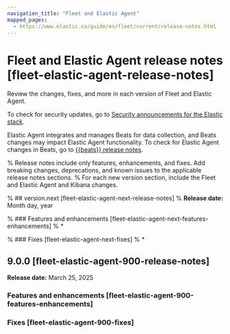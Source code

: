 ```yaml
---
navigation_title: "Fleet and Elastic Agent"
mapped_pages:
  - https://www.elastic.co/guide/en/fleet/current/release-notes.html
---
```


# Fleet and Elastic Agent release notes [fleet-elastic-agent-release-notes]

Review the changes, fixes, and more in each version of Fleet and Elastic Agent.

To check for security updates, go to [Security announcements for the Elastic stack](https://discuss.elastic.co/c/announcements/security-announcements/31).

Elastic Agent integrates and manages Beats for data collection, and Beats changes may impact Elastic Agent functionality. To check for Elastic Agent changes in Beats, go to [{{beats}} release notes](asciidocalypse://docs/release-notes/index.md).

% Release notes include only features, enhancements, and fixes. Add breaking changes, deprecations, and known issues to the applicable release notes sections.
% For each new version section, include the Fleet and Elastic Agent and Kibana changes.

% ## version.next [fleet-elastic-agent-next-release-notes]
% **Release date:** Month day, year

% ### Features and enhancements [fleet-elastic-agent-next-features-enhancements]
% *

% ### Fixes [fleet-elastic-agent-next-fixes]
% *


## 9.0.0 [fleet-elastic-agent-900-release-notes]
**Release date:** March 25, 2025

### Features and enhancements [fleet-elastic-agent-900-features-enhancements]

### Fixes [fleet-elastic-agent-900-fixes]





